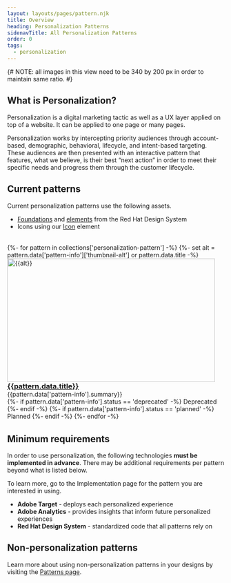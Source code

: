 ```yaml
---
layout: layouts/pages/pattern.njk
title: Overview
heading: Personalization Patterns
sidenavTitle: All Personalization Patterns
order: 0
tags:
  - personalization
---
```


<link data-helmet
      rel="stylesheet"
      href="/assets/packages/@rhds/elements/elements/rh-tile/rh-tile-lightdom.css">

<style data-helmet>
  #patterns-nav {
    margin-block: var(--rh-space--2xl, 32px);
  }
  rh-tile h3 {
    margin: 0 !important;
  }
  rh-tile p {
    margin-block: 0 0 !important;
  }
</style>

<script data-helmet type="module">
  import '@rhds/elements/rh-tile/rh-tile.js';
  import '@rhds/elements/rh-tag/rh-tag.js';
</script>

{# NOTE: all images in this view need to be 340 by 200 px in order to maintain same ratio. #}

## What is Personalization?

Personalization is a digital marketing tactic as well as a UX layer applied on top of a website. It can be applied to one page or many pages.

Personalization works by intercepting priority audiences through account-based, demographic, behavioral, lifecycle, and intent-based targeting. These audiences are then presented with an interactive pattern that features, what we believe, is their best “next action” in order to meet their specific needs and progress them through the customer lifecycle.

## Current patterns

Current personalization patterns use the following assets.

- [Foundations](/foundations/) and [elements](/elements/) from the Red Hat Design System
- Icons using our [Icon](/elements/icon/) element

<nav id="patterns-nav" class="grid xs-two-columns sm-two-columns">
    {%- for pattern in collections['personalization-pattern'] -%}
    {%- set alt = pattern.data['pattern-info']['thumbnail-alt'] or pattern.data.title -%}
    <rh-tile >
        <uxdot-example slot="image" no-border transparent variant="full">
            <img alt="{{alt}}"
                width="482"
                height="286"
                src="{{pattern.data['pattern-info'].thumbnail}}">
        </uxdot-example>
        <h3 slot="headline"><a href="{{pattern.url}}">{{pattern.data.title}}</a></h3>
        <p>{{pattern.data['pattern-info'].summary}}</p>
        {%- if pattern.data['pattern-info'].status == 'deprecated' -%}
          <rh-tag slot="footer" variant="filled" color="orange" icon="close-circle-fill">Deprecated</rh-tag>
        {%- endif -%}
        {%- if pattern.data['pattern-info'].status == 'planned' -%}
          <rh-tag slot="footer" color="purple" variant="filled" icon="notification-fill">Planned</rh-tag>
        {%- endif -%}
    </rh-tile>
    {%- endfor -%}
</nav>

## Minimum requirements

In order to use personalization, the following technologies **must be implemented in advance**. There may be additional requirements per pattern beyond what is listed below.

To learn more, go to the Implementation page for the pattern you are interested in using.

- **Adobe Target** - deploys each personalized experience
- **Adobe Analytics** - provides insights that inform future personalized experiences
- **Red Hat Design System** - standardized code that all patterns rely on

<uxdot-feedback>
  <h2>Non-personalization patterns</h2>
  
  Learn more about using non-personalization patterns in your designs by visiting the [Patterns page][patternspage].

</uxdot-feedback>

[feedbackform]: https://docs.google.com/forms/d/e/1FAIpQLSft-6oHhI5d2wO-oEeBuT23wiYPpxOH2UKLH9ZkRswjby2CSg/viewform?usp=sf_link
[feedbackemail]: mailto:digital-design-system@redhat.com
[patternspage]: /patterns/